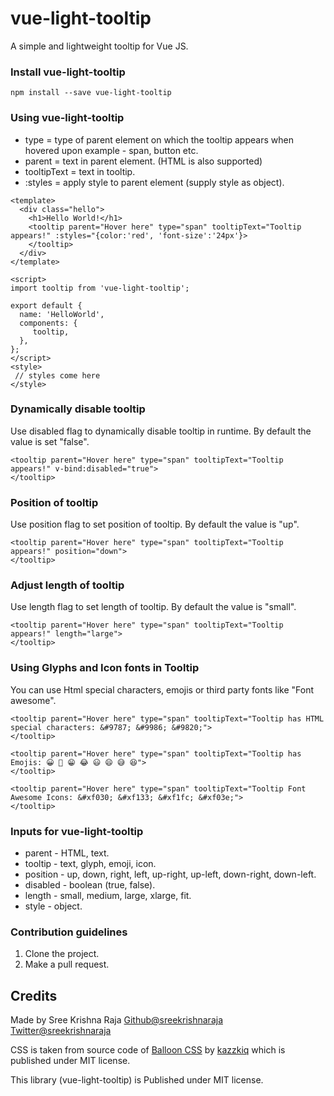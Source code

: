 # vue-light-tooltip
A simple and lightweight tooltip for Vue JS.

### Install vue-light-tooltip

```
npm install --save vue-light-tooltip
```

### Using vue-light-tooltip
* type = type of parent element on which the tooltip appears when hovered upon example - span, button etc.
* parent = text in parent element. (HTML is also supported)
* tooltipText = text in tooltip.
* :styles = apply style to parent element (supply style as object).

```
<template>
  <div class="hello">
    <h1>Hello World!</h1>
    <tooltip parent="Hover here" type="span" tooltipText="Tooltip appears!" :styles="{color:'red', 'font-size':'24px'}>
    </tooltip>
  </div>
</template>

<script>
import tooltip from 'vue-light-tooltip';

export default {
  name: 'HelloWorld',
  components: {
     tooltip,
  },
};
</script>
<style>
 // styles come here
</style>
```

### Dynamically disable tooltip

Use disabled flag to dynamically disable tooltip in runtime. By default the value is set "false".
```
<tooltip parent="Hover here" type="span" tooltipText="Tooltip appears!" v-bind:disabled="true">
</tooltip>
```

### Position of tooltip

Use position flag to set position of tooltip. By default the value is "up".
```
<tooltip parent="Hover here" type="span" tooltipText="Tooltip appears!" position="down">
</tooltip>
```

### Adjust length of tooltip

Use length flag to set length of tooltip. By default the value is "small".
```
<tooltip parent="Hover here" type="span" tooltipText="Tooltip appears!" length="large">
</tooltip>
```
### Using Glyphs and Icon fonts in Tooltip

You can use Html special characters, emojis or third party fonts like "Font awesome".
```
<tooltip parent="Hover here" type="span" tooltipText="Tooltip has HTML special characters: &#9787; &#9986; &#9820;">
</tooltip>
```
```
<tooltip parent="Hover here" type="span" tooltipText="Tooltip has Emojis: 😀 😬 😁 😂 😃 😄 😅 😆">
</tooltip>
```
```
<tooltip parent="Hover here" type="span" tooltipText="Tooltip Font Awesome Icons: &#xf030; &#xf133; &#xf1fc; &#xf03e;">
</tooltip>
```

### Inputs for vue-light-tooltip

* parent - HTML, text.
* tooltip - text, glyph, emoji, icon.
* position - up, down, right, left, up-right, up-left, down-right, down-left.
* disabled - boolean (true, false).
* length - small, medium, large, xlarge, fit.
* style - object.

### Contribution guidelines

1. Clone the project.
2. Make a pull request.

## Credits

Made by Sree Krishna Raja [Github@sreekrishnaraja](https://github.com/sreekrishnaraja) [Twitter@sreekrishnaraja](https://twitter.com/sreekrishnaraja)

CSS is taken from source code of [Balloon CSS](https://github.com/kazzkiq/balloon.css) by [kazzkiq](https://github.com/kazzkiq) which is published under MIT license.

This library (vue-light-tooltip) is Published under MIT license.
